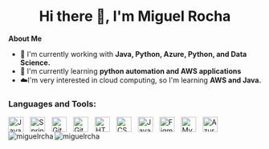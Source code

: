 <!--Title-->
<h1 align="center">Hi there 👋, I'm Miguel Rocha</h1>

<!--About me-->
<strong>About Me</strong>

- 🔭 I'm currently working with **Java, Python, Azure, Python, and Data Science.**
- 🌱 I'm currently learning **python automation and AWS applications**
- ☁️I'm very interested in cloud computing, so I'm learning **AWS and Java.**

<!--Language and Tools-->
<h3 align="left">Languages and Tools:</h3>
<img align="left" alt="Java" width="30px" style="padding-right:10px;" src="https://cdn.jsdelivr.net/gh/devicons/devicon/icons/java/java-original.svg"/>
<img align="left" alt="Spring" width="30px" style="padding-right:10px;" src="https://cdn.jsdelivr.net/gh/devicons/devicon/icons/spring/spring-original.svg" />
<img align="left" alt="Git" width="30px" style="padding-right:10px;" src="https://cdn.jsdelivr.net/gh/devicons/devicon/icons/git/git-original.svg" />
<img align="left" alt="GitHub" width="30px" style="padding-right:10px;" src="https://cdn.jsdelivr.net/gh/devicons/devicon/icons/github/github-original.svg" />
<img align="left" alt="HTML5" width="30px" style="padding-right:10px;" src="https://cdn.jsdelivr.net/gh/devicons/devicon/icons/html5/html5-original.svg"/>
<img align="left" alt="CSS3" width="30px" style="padding-right:10px;" src="https://cdn.jsdelivr.net/gh/devicons/devicon/icons/css3/css3-original.svg"/>
<img align="left" alt="JavaScript" width="30px" style="padding-right:10px;" src="https://cdn.jsdelivr.net/gh/devicons/devicon/icons/javascript/javascript-original.svg"/>
<img align="left" alt="Figma" width="30px" style="padding-right:10px;" src="https://cdn.jsdelivr.net/gh/devicons/devicon/icons/figma/figma-original.svg"/>
<img align="left" alt="MySQL" width="30px" style="padding-right:10px;" src="https://cdn.jsdelivr.net/gh/devicons/devicon/icons/mysql/mysql-original.svg"/>
<img align="left" alt="Azure" width="30px" style="padding-right:10px;" src="https://cdn.jsdelivr.net/gh/devicons/devicon/icons/azure/azure-original.svg"/>

<!--Github Readme Stats-->
<p><img align="left" src="https://github-readme-stats.vercel.app/api/top-langs?username=miguelrcha&show_icons=true&theme=github_dark&locale=en&layout=compact" alt="miguelrcha" /></p>
<p>&nbsp;<img align="center" src="https://github-readme-stats.vercel.app/api?username=miguelrcha&show_icons=true&theme=github_dark&locale=en" alt="miguelrcha" /></p>


